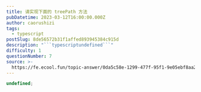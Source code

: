 ```yaml
---
title: 请实现下面的 treePath 方法
pubDatetime: 2023-03-12T16:00:00.000Z
author: caorushizi
tags:
  - typescript
postSlug: 8de56572b31f1affed893945384c915d
description: "```typescriptundefined```"
difficulty: 1
questionNumber: 7
source: >-
  https://fe.ecool.fun/topic-answer/0da5c58e-1299-477f-95f1-9e05ebf8aa2e?orderBy=updateTime&order=desc&tagId=19
---
```


```typescript
undefined;
```
